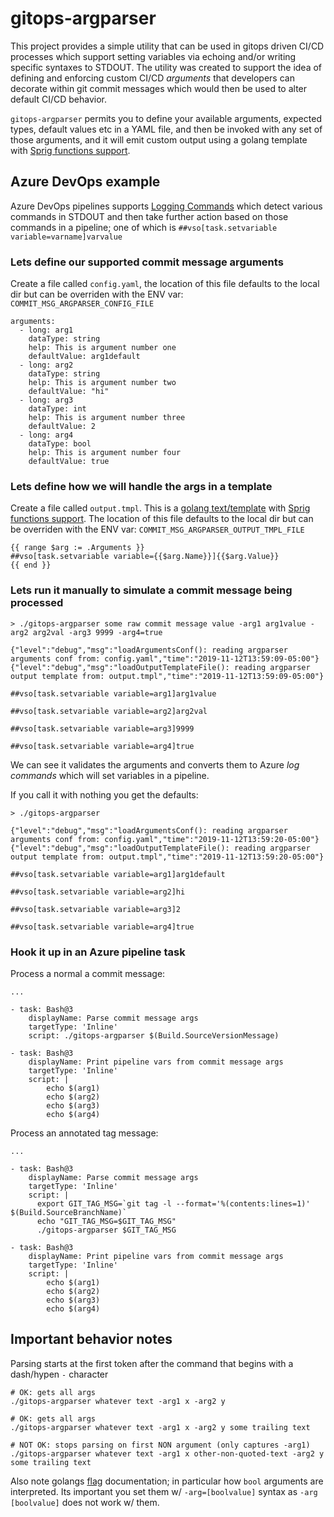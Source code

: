 # gitops-argparser

This project provides a simple utility that can be used in gitops driven CI/CD processes which support setting variables via echoing and/or writing specific syntaxes to STDOUT. The utility was created to support the idea of defining and enforcing custom CI/CD *arguments* that developers can decorate within git commit messages which would then be used to alter default CI/CD behavior. 

`gitops-argparser` permits you to define your available arguments, expected types, default values etc in a YAML file, and then be invoked with any set of those arguments, and it will emit custom output using a golang template with [Sprig functions support](https://github.com/Masterminds/sprig).

## Azure DevOps example

Azure DevOps pipelines supports [Logging Commands](https://github.com/microsoft/azure-pipelines-tasks/blob/master/docs/authoring/commands.md) which detect various commands in STDOUT and then take further action based on those commands in a pipeline; one of which is `##vso[task.setvariable variable=varname]varvalue`

### Lets define our supported commit message arguments

Create a file called `config.yaml`, the location of this file defaults to the local dir but can be overriden with the ENV var: `COMMIT_MSG_ARGPARSER_CONFIG_FILE`

```
arguments:
  - long: arg1
    dataType: string
    help: This is argument number one
    defaultValue: arg1default
  - long: arg2
    dataType: string
    help: This is argument number two
    defaultValue: "hi"
  - long: arg3
    dataType: int
    help: This is argument number three
    defaultValue: 2
  - long: arg4
    dataType: bool
    help: This is argument number four
    defaultValue: true
```

### Lets define how we will handle the args in a template

Create a file called `output.tmpl`. This is a [golang text/template](https://golang.org/pkg/text/template/) with [Sprig functions support](https://github.com/Masterminds/sprig). The location of this file defaults to the local dir but can be overriden with the ENV var: `COMMIT_MSG_ARGPARSER_OUTPUT_TMPL_FILE`
```
{{ range $arg := .Arguments }}
##vso[task.setvariable variable={{$arg.Name}}]{{$arg.Value}}
{{ end }}
```

### Lets run it manually to simulate a commit message being processed

```
> ./gitops-argparser some raw commit message value -arg1 arg1value -arg2 arg2val -arg3 9999 -arg4=true

{"level":"debug","msg":"loadArgumentsConf(): reading argparser arguments conf from: config.yaml","time":"2019-11-12T13:59:09-05:00"}
{"level":"debug","msg":"loadOutputTemplateFile(): reading argparser output template from: output.tmpl","time":"2019-11-12T13:59:09-05:00"}

##vso[task.setvariable variable=arg1]arg1value

##vso[task.setvariable variable=arg2]arg2val

##vso[task.setvariable variable=arg3]9999

##vso[task.setvariable variable=arg4]true
```

We can see it validates the arguments and converts them to Azure *log commands* which will set variables in a pipeline.

If you call it with nothing you get the defaults:
```
> ./gitops-argparser 

{"level":"debug","msg":"loadArgumentsConf(): reading argparser arguments conf from: config.yaml","time":"2019-11-12T13:59:20-05:00"}
{"level":"debug","msg":"loadOutputTemplateFile(): reading argparser output template from: output.tmpl","time":"2019-11-12T13:59:20-05:00"}

##vso[task.setvariable variable=arg1]arg1default

##vso[task.setvariable variable=arg2]hi

##vso[task.setvariable variable=arg3]2

##vso[task.setvariable variable=arg4]true
```

### Hook it up in an Azure pipeline task

Process a normal a commit message:
```
...

- task: Bash@3
    displayName: Parse commit message args
    targetType: 'Inline'
    script: ./gitops-argparser $(Build.SourceVersionMessage)

- task: Bash@3
    displayName: Print pipeline vars from commit message args
    targetType: 'Inline'
    script: | 
        echo $(arg1)
        echo $(arg2)
        echo $(arg3)
        echo $(arg4)
```

Process an annotated tag message:
```
...

- task: Bash@3
    displayName: Parse commit message args
    targetType: 'Inline'
    script: |
      export GIT_TAG_MSG=`git tag -l --format='%(contents:lines=1)' $(Build.SourceBranchName)`
      echo "GIT_TAG_MSG=$GIT_TAG_MSG"
      ./gitops-argparser $GIT_TAG_MSG

- task: Bash@3
    displayName: Print pipeline vars from commit message args
    targetType: 'Inline'
    script: | 
        echo $(arg1)
        echo $(arg2)
        echo $(arg3)
        echo $(arg4)
```

## Important behavior notes

Parsing starts at the first token after the command that begins with a dash/hypen `-` character
```
# OK: gets all args
./gitops-argparser whatever text -arg1 x -arg2 y

# OK: gets all args
./gitops-argparser whatever text -arg1 x -arg2 y some trailing text

# NOT OK: stops parsing on first NON argument (only captures -arg1)
./gitops-argparser whatever text -arg1 x other-non-quoted-text -arg2 y some trailing text
```

Also note golangs [flag](https://golang.org/pkg/flag/) documentation; in particular how `bool` arguments are interpreted. Its important you set them w/ `-arg=[boolvalue]` syntax as `-arg [boolvalue]` does not work w/ them.